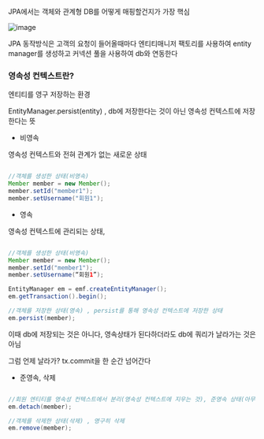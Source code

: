  JPA에서는 객체와 관계형 DB를 어떻게 매핑할건지가 가장 핵심
 
 ![image](https://user-images.githubusercontent.com/78454649/152719803-a2f600bc-25b2-48c6-a58a-cac1932adc73.png)

JPA 동작방식은 고객의 요청이 들어올때마다 엔티티매니저 팩토리를 사용하여 entity manager를 생성하고 커넥션 풀을 사용하여 db와 연동한다

### 영속성 컨텍스트란?

엔티티를 영구 저장하는 환경

EntityManager.persist(entity) , db에 저장한다는 것이 아닌 영속성 컨텍스트에 저장한다는 뜻

- 비영속

영속성 컨텍스트와 전혀 관계가 없는 새로운 상태

```java

//객체를 생성한 상태(비영속) 
Member member = new Member(); 
member.setId("member1"); 
member.setUsername("회원1");


```

- 영속

영속성 컨텍스트에 관리되는 상태, 

```java

//객체를 생성한 상태(비영속) 
Member member = new Member(); 
member.setId("member1"); 
member.setUsername(“회원1”);

EntityManager em = emf.createEntityManager();
em.getTransaction().begin();

//객체를 저장한 상태(영속) , persist를 통해 영속성 컨텍스트에 저장한 상태
em.persist(member); 

```

이때 db에 저장되는 것은 아니다, 영속상태가 된다하더라도 db에 쿼리가 날라가는 것은 아님

그럼 언제 날라가? tx.commit을 한 순간 넘어간다

- 준영속, 삭제

```java

//회원 엔티티를 영속성 컨텍스트에서 분리(영속성 컨텍스트에 지우는 것), 준영속 상태(아무 상관이 없는 상태) 
em.detach(member); 

//객체를 삭제한 상태(삭제) , 영구히 삭제
em.remove(member);

```
